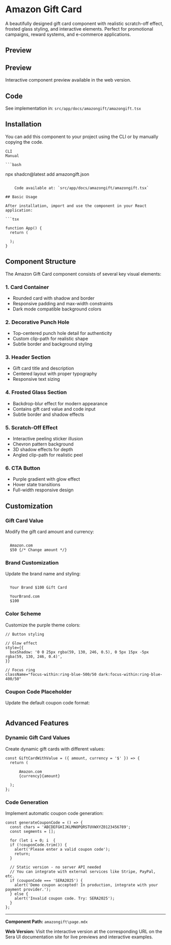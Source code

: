 # Amazon Gift Card 

A beautifully designed gift card component with realistic scratch-off effect, frosted glass styling, and interactive elements. Perfect for promotional campaigns, reward systems, and e-commerce applications.

## Preview

## Preview

Interactive component preview available in the web version.

## Code

See implementation in: `src/app/docs/amazongift/amazongift.tsx`

## Installation

You can add this component to your project using the CLI or by manually copying the code.

    CLI
    Manual

    ```bash
npx shadcn@latest add amazongift.json
```

    Code available at: `src/app/docs/amazongift/amazongift.tsx`

## Basic Usage

After installation, import and use the component in your React application:

```tsx

function App() {
  return (

  );
}
```

## Component Structure

The Amazon Gift Card component consists of several key visual elements:

### 1. Card Container
- Rounded card with shadow and border
- Responsive padding and max-width constraints
- Dark mode compatible background colors

### 2. Decorative Punch Hole
- Top-centered punch hole detail for authenticity
- Custom clip-path for realistic shape
- Subtle border and background styling

### 3. Header Section
- Gift card title and description
- Centered layout with proper typography
- Responsive text sizing

### 4. Frosted Glass Section
- Backdrop-blur effect for modern appearance
- Contains gift card value and code input
- Subtle border and shadow effects

### 5. Scratch-Off Effect
- Interactive peeling sticker illusion
- Chevron pattern background
- 3D shadow effects for depth
- Angled clip-path for realistic peel

### 6. CTA Button
- Purple gradient with glow effect
- Hover state transitions
- Full-width responsive design

## Customization

### Gift Card Value

Modify the gift card amount and currency:

```tsx

  Amazon.com
  $50 {/* Change amount */}

```

### Brand Customization

Update the brand name and styling:

```tsx

  Your Brand $100 Gift Card

  YourBrand.com
  $100

```

### Color Scheme

Customize the purple theme colors:

```tsx
// Button styling

// Glow effect
style={{
  boxShadow: '0 0 25px rgba(59, 130, 246, 0.5), 0 5px 15px -5px rgba(59, 130, 246, 0.4)',
}}

// Focus ring
className="focus-within:ring-blue-500/50 dark:focus-within:ring-blue-400/50"
```

### Coupon Code Placeholder

Update the default coupon code format:

```tsx

```

## Advanced Features

### Dynamic Gift Card Values

Create dynamic gift cards with different values:

```tsx
const GiftCardWithValue = ({ amount, currency = '$' }) => {
  return (
    
      Amazon.com
      {currency}{amount}
    
  );
};
```

### Code Generation

Implement automatic coupon code generation:

```tsx
const generateCouponCode = () => {
  const chars = 'ABCDEFGHIJKLMNOPQRSTUVWXYZ0123456789';
  const segments = [];

  for (let i = 0; i  {
  if (!couponCode.trim()) {
    alert('Please enter a valid coupon code');
    return;
  }

  // Static version - no server API needed
  // You can integrate with external services like Stripe, PayPal, etc.
  if (couponCode === 'SERA2025') {
    alert('Demo coupon accepted! In production, integrate with your payment provider.');
  } else {
    alert('Invalid coupon code. Try: SERA2025');
  }
};
```

---

**Component Path:** `amazongift\page.mdx`

**Web Version:** Visit the interactive version at the corresponding URL on the Sera UI documentation site for live previews and interactive examples.

